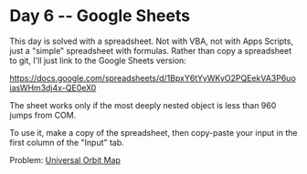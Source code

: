 # Day 6 -- Google Sheets

This day is solved with a spreadsheet. Not with VBA, not with Apps Scripts,
just a "simple" spreadsheet with formulas. Rather than copy a spreadsheet to
git, I'll just link to the Google Sheets version:

https://docs.google.com/spreadsheets/d/1BpxY6tYyWKyO2PQEekVA3P6uoiasWHm3dj4x-QE0eX0

The sheet works only if the most deeply nested object is less than 960 jumps
from COM.

To use it, make a copy of the spreadsheet, then copy-paste your input in the
first column of the "Input" tab.

Problem: [Universal Orbit Map](https://adventofcode.com/2019/day/6)

